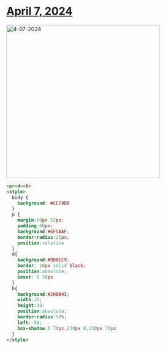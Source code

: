 # [April 7, 2024](https://cssbattle.dev/play/9AFzYeKzdJTXmePjnkmx)

<img src="https://firebasestorage.googleapis.com/v0/b/cssbattleapp.appspot.com/o/user%2Fummd3POvEDfFyeFvVdOMG3OOrwE2%2Ftargets%2Ftarget_0pKP9sx@2x.png?alt=media" width="400" alt="4-07-2024" />

```html
<p><d><b>
<style>
  body {
    background: #CCC9DB
  }
  p {
    margin:90px 52px;
    padding:60px;
    background:#6F5AAF;
    border-radius:25px;
    position:relative
  }
  d{
    background:#9D8EC9;
    border: 10px solid black;
    position:absolute;
    inset: 0 50px
  }
  b{
    background:#200043;
    width:30;
    height:30;
    position:absolute;
    border-radius:50%;
    left:-50;
    box-shadow:0 70px,230px 0,230px 70px
  }
</style>
```
